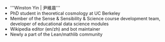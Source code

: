 - '''Winston Yin | 尹維晨'''
- PhD student in theoretical cosmology at UC Berkeley
- Member of the Sense & Sensibility & Science course development team, developer of educational data science modules
- Wikipedia editor (en/zh) and bot maintainer
- Newly a part of the Lean/mathlib community
